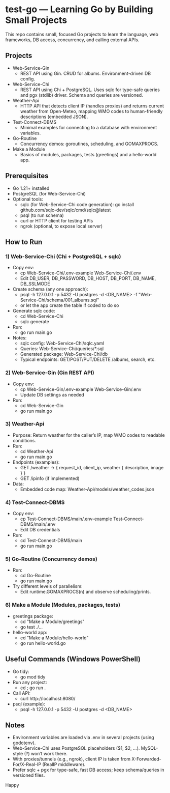 # test-go — Learning Go by Building Small Projects

This repo contains small, focused Go projects to learn the language, web frameworks, DB access, concurrency, and calling external APIs.

## Projects

- Web-Service-Gin
  - REST API using Gin. CRUD for albums. Environment-driven DB config.
- Web-Service-Chi
  - REST API using Chi + PostgreSQL. Uses sqlc for type-safe queries and pgx (stdlib) driver. Schema and queries are versioned.
- Weather-Api
  - HTTP API that detects client IP (handles proxies) and returns current weather from Open‑Meteo, mapping WMO codes to human-friendly descriptions (embedded JSON).
- Test-Connect-DBMS
  - Minimal examples for connecting to a database with environment variables.
- Go-Routine
  - Concurrency demos: goroutines, scheduling, and GOMAXPROCS.
- Make a Module
  - Basics of modules, packages, tests (greetings) and a hello-world app.

## Prerequisites

- Go 1.21+ installed
- PostgreSQL (for Web-Service-Chi)
- Optional tools:
  - sqlc (for Web-Service-Chi code generation): go install github.com/sqlc-dev/sqlc/cmd/sqlc@latest
  - psql (to run schema)
  - curl or HTTP client for testing APIs
  - ngrok (optional, to expose local server)

## How to Run

### 1) Web-Service-Chi (Chi + PostgreSQL + sqlc)

- Copy env:
  - cp Web-Service-Chi/.env-example Web-Service-Chi/.env
  - Edit DB_USER, DB_PASSWORD, DB_HOST, DB_PORT, DB_NAME, DB_SSLMODE
- Create schema (any one approach):
  - psql -h 127.0.0.1 -p 5432 -U postgres -d <DB_NAME> -f "Web-Service-Chi/schema/001_albums.sql"
  - or let the app create the table if coded to do so
- Generate sqlc code:
  - cd Web-Service-Chi
  - sqlc generate
- Run:
  - go run main.go
- Notes:
  - sqlc config: Web-Service-Chi/sqlc.yaml
  - Queries: Web-Service-Chi/queries/\*.sql
  - Generated package: Web-Service-Chi/db
  - Typical endpoints: GET/POST/PUT/DELETE /albums, search, etc.

### 2) Web-Service-Gin (Gin REST API)

- Copy env:
  - cp Web-Service-Gin/.env-example Web-Service-Gin/.env
  - Update DB settings as needed
- Run:
  - cd Web-Service-Gin
  - go run main.go

### 3) Weather-Api

- Purpose: Return weather for the caller’s IP, map WMO codes to readable conditions.
- Run:
  - cd Weather-Api
  - go run main.go
- Endpoints (examples):
  - GET /weather → { request_id, client_ip, weather { description, image } }
  - GET /ipinfo (if implemented)
- Data:
  - Embedded code map: Weather-Api/models/weather_codes.json

### 4) Test-Connect-DBMS

- Copy env:
  - cp Test-Connect-DBMS/main/.env-example Test-Connect-DBMS/main/.env
  - Edit DB credentials
- Run:
  - cd Test-Connect-DBMS/main
  - go run main.go

### 5) Go-Routine (Concurrency demos)

- Run:
  - cd Go-Routine
  - go run main.go
- Try different levels of parallelism:
  - Edit runtime.GOMAXPROCS(n) and observe scheduling/prints.

### 6) Make a Module (Modules, packages, tests)

- greetings package:
  - cd "Make a Module/greetings"
  - go test ./...
- hello-world app:
  - cd "Make a Module/hello-world"
  - go run hello-world.go

## Useful Commands (Windows PowerShell)

- Go tidy:
  - go mod tidy
- Run any project:
  - cd <project-folder>; go run .
- Call API:
  - curl http://localhost:8080/
- psql (example):
  - psql -h 127.0.0.1 -p 5432 -U postgres -d <DB_NAME>

## Notes

- Environment variables are loaded via .env in several projects (using godotenv).
- Web-Service-Chi uses PostgreSQL placeholders ($1, $2, …). MySQL-style (?) won’t work there.
- With proxies/tunnels (e.g., ngrok), client IP is taken from X-Forwarded-For/X-Real-IP (RealIP middleware).
- Prefer sqlc + pgx for type-safe, fast DB access; keep schema/queries in versioned files.

Happy
